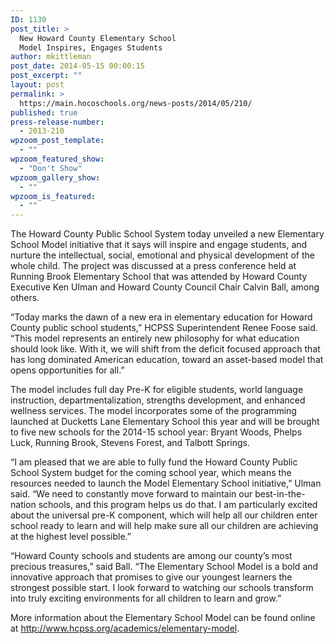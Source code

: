 ```yaml
---
ID: 1130
post_title: >
  New Howard County Elementary School
  Model Inspires, Engages Students
author: mkittleman
post_date: 2014-05-15 00:00:15
post_excerpt: ""
layout: post
permalink: >
  https://main.hocoschools.org/news-posts/2014/05/210/
published: true
press-release-number:
  - 2013-210
wpzoom_post_template:
  - ""
wpzoom_featured_show:
  - "Don't Show"
wpzoom_gallery_show:
  - ""
wpzoom_is_featured:
  - ""
---
```

The Howard County Public School System today unveiled a new Elementary School Model initiative that it says will inspire and engage students, and nurture the intellectual, social, emotional and physical development of the whole child. The project was discussed at a press conference held at Running Brook Elementary School that was attended by Howard County Executive Ken Ulman and Howard County Council Chair Calvin Ball, among others.

“Today marks the dawn of a new era in elementary education for Howard County public school students,” HCPSS Superintendent Renee Foose said. “This model represents an entirely new philosophy for what education should look like. With it, we will shift from the deficit focused approach that has long dominated American education, toward an asset-based model that opens opportunities for all.”

The model includes full day Pre-K for eligible students, world language instruction, departmentalization, strengths development, and enhanced wellness services. The model incorporates some of the programming launched at Ducketts Lane Elementary School this year and will be brought to five new schools for the 2014-15 school year: Bryant Woods, Phelps Luck, Running Brook, Stevens Forest, and Talbott Springs.

“I am pleased that we are able to fully fund the Howard County Public School System budget for the coming school year, which means the resources needed to launch the Model Elementary School initiative,” Ulman said. “We need to constantly move forward to maintain our best-in-the-nation schools, and this program helps us do that. I am particularly excited about the universal pre-K component, which will help all our children enter school ready to learn and will help make sure all our children are achieving at the highest level possible.”

“Howard County schools and students are among our county’s most precious treasures,” said Ball. “The Elementary School Model is a bold and innovative approach that promises to give our youngest learners the strongest possible start. I look forward to watching our schools transform into truly exciting environments for all children to learn and grow.”

More information about the Elementary School Model can be found online at <a href="http://www.hcpss.org/academics/elementary-model/">http://www.hcpss.org/academics/elementary-model</a>.